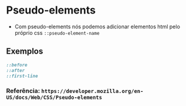 # Pseudo-elements

- Com pseudo-elements nós podemos adicionar elementos html pelo próprio css `::pseudo-element-name`

## Exemplos

```css
::before
::after
::first-line
```

### Referência: `https://developer.mozilla.org/en-US/docs/Web/CSS/Pseudo-elements`
